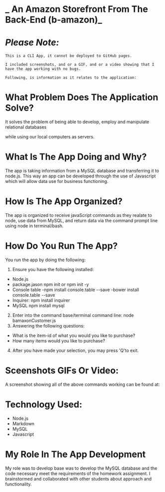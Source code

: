 # **_ An Amazon Storefront From The Back-End (b-amazon)_**

# *Please Note:*
    This is a CLI App, it cannot be deployed to GitHub pages.
    
    I included screenshots, and or a GIF, and or a video showing that I have the app working with no bugs.
    
    Following, is information as it relates to the application:

# **__What Problem Does The Application Solve?__**  
It solves the problem of being able to develop, employ and manipulate relational databases

while using our local computers as servers. 
# **__What Is The App Doing and Why?__** 
The app is taking information from a MySQL database and transferring it to node.js. 
This way an app can be developed through the use of Javascript which will allow data use for business functioning.

# **__How Is The App Organized?__** 
 The app is organized to receive javaScript commands as they realate to node, use data from MySQL, and return data via the command prompt line using node in terminal/bash. 

# **__How Do You Run The App?__** 
You run the app by doing the following:
1. Ensure you have the following installed:
* Node.js
* package.jason
npm init or npm init -y
* Console table
    -npm install console.table --save
    -bower install console.table --save
* Inquirer:
npm install inquirer
* MySQL
npm install mysql

2. Enter into the command base/terminal command line:
 node bamaxonCustomer.js
3. Answering the following questions:
* What is the item-id of what you would you like to purchase?
* How many items would you like to purchase?
4. After you have made your selection, you may press 'Q'to exit.



        
# **__Sceenshots GIFs Or Video:__** 

A screenshot showing all of the above commands working can be found at: 

# **__Technology Used:__**
* Node.js
* Markdown
* MySQL
* Javascript

# **__My Role In The App Development__**
 My role was to develop base  was to develop the MySQL database and the code necessary meet the requirements of the homework assignment. I brainstormed and collaborated with other students about approach and functionality.
